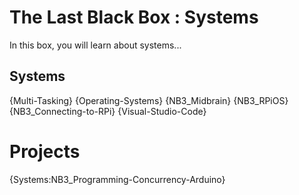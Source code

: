 # The Last Black Box : Systems
In this box, you will learn about systems...

## Systems
{Multi-Tasking}
{Operating-Systems}
{NB3_Midbrain}
{NB3_RPiOS}
{NB3_Connecting-to-RPi}
{Visual-Studio-Code}

# Projects
{Systems:NB3_Programming-Concurrency-Arduino}
